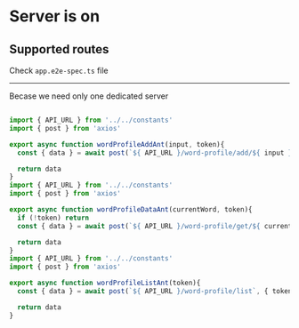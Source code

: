 # Server is on

## Supported routes

Check `app.e2e-spec.ts` file

---

Becase we need only one dedicated server

```javascript

import { API_URL } from '../../constants'
import { post } from 'axios'

export async function wordProfileAddAnt(input, token){
  const { data } = await post(`${ API_URL }/word-profile/add/${ input }`, { token })

  return data
}
import { API_URL } from '../../constants'
import { post } from 'axios'

export async function wordProfileDataAnt(currentWord, token){
  if (!token) return
  const { data } = await post(`${ API_URL }/word-profile/get/${ currentWord }`, { token })

  return data
}
import { API_URL } from '../../constants'
import { post } from 'axios'

export async function wordProfileListAnt(token){
  const { data } = await post(`${ API_URL }/word-profile/list`, { token })

  return data
}
```